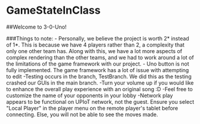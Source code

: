 # GameStateInClass
##Welcome to 3-0-Uno!

###Things to note:
    - Personally, we believe the project is worth 2* instead of 1*. This is because we have 4 players rather than 2,
      a complexity that only one other team has. Along with this, we have a lot more aspects
      of complex rendering than the other teams, and we had to work around a lot of the limitations
      of the game framework with our project.
    - Uno button is not fully implemented. The game framework has a lot of issue with attempting to
      edit 
    -Testing occurs in the branch, TestBranch. We did this as the testing crashed our GUIs in the main
     branch.
    -Turn your volume up if you would like to enhance the overall play experience with an original song :D
    -Feel free to customize the name of your opponents in your lobby
    -Network play appears to be functional on UPIoT network, not the guest. Ensure you select "Local Player"
     in the player menu on the remote player's tablet before connecting. Else, you will not be able
     to see the moves made.

    
    
    
